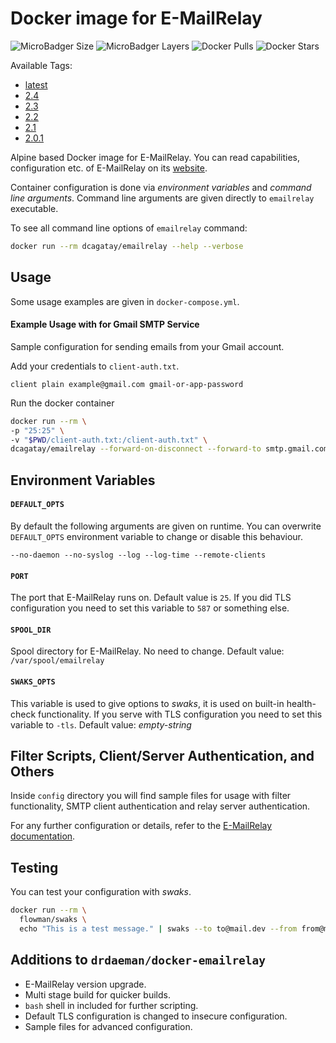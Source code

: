 # Docker image for E-MailRelay

![MicroBadger Size](https://img.shields.io/microbadger/image-size/dcagatay/emailrelay)
![MicroBadger Layers](https://img.shields.io/microbadger/layers/dcagatay/emailrelay)
![Docker Pulls](https://img.shields.io/docker/pulls/dcagatay/emailrelay)
![Docker Stars](https://img.shields.io/docker/stars/dcagatay/emailrelay)

Available Tags:

- [latest](https://github.com/dogukancagatay/docker-emailrelay/blob/master/Dockerfile)
- [2.4](https://github.com/dogukancagatay/docker-emailrelay/blob/2.4/Dockerfile)
- [2.3](https://github.com/dogukancagatay/docker-emailrelay/blob/2.3/Dockerfile)
- [2.2](https://github.com/dogukancagatay/docker-emailrelay/blob/2.2/Dockerfile)
- [2.1](https://github.com/dogukancagatay/docker-emailrelay/blob/2.1/Dockerfile)
- [2.0.1](https://github.com/dogukancagatay/docker-emailrelay/blob/2.0.1/Dockerfile)

Alpine based Docker image for E-MailRelay. You can read capabilities, configuration etc. of E-MailRelay on its [website](http://emailrelay.sourceforge.net).

Container configuration is done via _environment variables_ and _command line arguments_. Command line arguments are given directly to `emailrelay` executable.

To see all command line options of `emailrelay` command:

```bash
docker run --rm dcagatay/emailrelay --help --verbose
```

## Usage

Some usage examples are given in `docker-compose.yml`.

#### Example Usage with for Gmail SMTP Service

Sample configuration for sending emails from your Gmail account.

Add your credentials to `client-auth.txt`.

```
client plain example@gmail.com gmail-or-app-password
```

Run the docker container

```bash
docker run --rm \
-p "25:25" \
-v "$PWD/client-auth.txt:/client-auth.txt" \
dcagatay/emailrelay --forward-on-disconnect --forward-to smtp.gmail.com:587 --client-tls --client-auth=/client-auth.txt
```

## Environment Variables

#### `DEFAULT_OPTS`

By default the following arguments are given on runtime. You can overwrite `DEFAULT_OPTS` environment variable to change or disable this behaviour.

```
--no-daemon --no-syslog --log --log-time --remote-clients
```

#### `PORT`

The port that E-MailRelay runs on. Default value is `25`. If you did TLS configuration you need to set this variable to `587` or something else.

#### `SPOOL_DIR`

Spool directory for E-MailRelay. No need to change. Default value: `/var/spool/emailrelay`

#### `SWAKS_OPTS`

This variable is used to give options to _swaks_, it is used on built-in health-check functionality. If you serve with TLS configuration you need to set this variable to `-tls`. Default value: _empty-string_

## Filter Scripts, Client/Server Authentication, and Others

Inside `config` directory you will find sample files for usage with filter functionality, SMTP client authentication and relay server authentication.

For any further configuration or details, refer to the [E-MailRelay documentation](http://emailrelay.sourceforge.net).

## Testing

You can test your configuration with _swaks_.

```bash
docker run --rm \
  flowman/swaks \
  echo "This is a test message." | swaks --to to@mail.dev --from from@mail.dev --server localhost --port 25
```

## Additions to `drdaeman/docker-emailrelay`

- E-MailRelay version upgrade.
- Multi stage build for quicker builds.
- `bash` shell in included for further scripting.
- Default TLS configuration is changed to insecure configuration.
- Sample files for advanced configuration.
